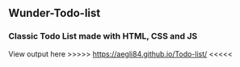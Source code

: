 ## Wunder-Todo-list

### Classic Todo List made with HTML, CSS and JS

View output here >>>>> https://aegli84.github.io/Todo-list/ <<<<<
